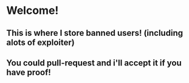 # Welcome!

## This is where I store banned users! (including alots of exploiter)
## You could pull-request and i'll accept it if you have proof!
